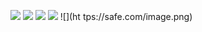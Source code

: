 ![](ht‌tps://safe.com/image.png)
![](https&colon;//safe.com/image.png)
![](https&amp;#58;//safe.com/image.png)
![](h\x74tps://safe.com/image.png)
![](ht	tps://safe.com/image.png)